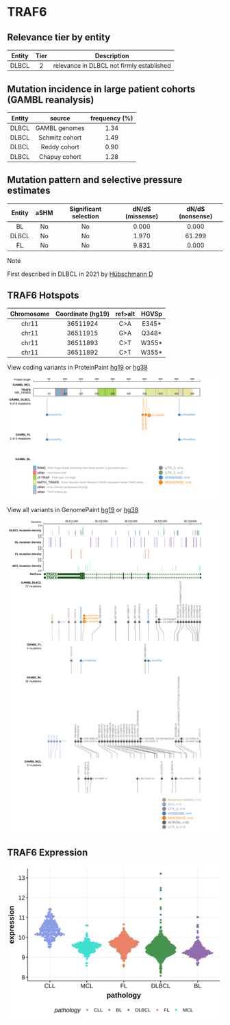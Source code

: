 # TRAF6

## Relevance tier by entity

|Entity|Tier|Description                              |
|:------:|:----:|-----------------------------------------|
|DLBCL |2   |relevance in DLBCL not firmly established|

## Mutation incidence in large patient cohorts (GAMBL reanalysis)

|Entity|source        |frequency (%)|
|:------:|:--------------:|:-------------:|
|DLBCL |GAMBL genomes |1.34         |
|DLBCL |Schmitz cohort|1.49         |
|DLBCL |Reddy cohort  |0.90         |
|DLBCL |Chapuy cohort |1.28         |

## Mutation pattern and selective pressure estimates

|Entity|aSHM|Significant selection|dN/dS (missense)|dN/dS (nonsense)|
|:------:|:----:|:---------------------:|:----------------:|:----------------:|
|BL    |No  |No                   |0.000           | 0.000          |
|DLBCL |No  |No                   |1.970           |61.299          |
|FL    |No  |No                   |9.831           | 0.000          |


> [!NOTE]
> First described in DLBCL in 2021 by [Hübschmann D](https://pubmed.ncbi.nlm.nih.gov/33953289)

 ## TRAF6 Hotspots

| Chromosome |Coordinate (hg19) | ref>alt | HGVSp | 
 | :---:| :---: | :--: | :---: |
| chr11 | 36511924 | C>A | E345* |
| chr11 | 36511915 | G>A | Q348* |
| chr11 | 36511893 | C>T | W355* |
| chr11 | 36511892 | C>T | W355* |

View coding variants in ProteinPaint [hg19](https://morinlab.github.io/LLMPP/GAMBL/TRAF6_protein.html)  or [hg38](https://morinlab.github.io/LLMPP/GAMBL/TRAF6_protein_hg38.html)

![image](images/proteinpaint/TRAF6_NM_145803.svg)

View all variants in GenomePaint [hg19](https://morinlab.github.io/LLMPP/GAMBL/TRAF6.html)  or [hg38](https://morinlab.github.io/LLMPP/GAMBL/TRAF6_hg38.html)

![image](images/proteinpaint/TRAF6.svg)
## TRAF6 Expression
![image](images/gene_expression/TRAF6_by_pathology.svg)
